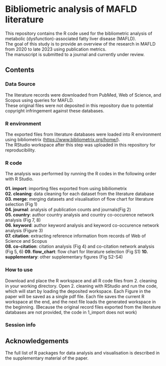 # Bibliometric analysis of MAFLD literature
This repository contains the R code used for the bibliometric analysis of metabolic (dysfunction)-associated fatty liver disease (MAFLD).  
The goal of this study is to provide an overview of the research in MAFLD from 2020 to late 2023 using publication metrics.  
The manuscript is submitted to a journal and currently under review.

## Contents
### Data Source
The literature records were downloaded from PubMed, Web of Science, and Scopus using queries for MAFLD.  
These original files were not deposited in this repository due to potential copyright infringement against these databases.

### R environment
The exported files from literature databases were loaded into R environment using bibliometrix (https://www.bibliometrix.org/home/).  
The RStudio workspace after this step was uploaded in this repository for reproducibility.

### R code
The analysis was performed by running the R codes in the following order with R Studio.

**01. import**: importing files exported from using bibiliometrix   
**02. cleaning**: data cleaning for each dataset from the literature database  
**03. merge**: merging datasets and visualisation of flow chart for literature selection (Fig 1)  
**04. journal**: analysis of publication counts and journals(Fig 2)  
**05. country**: author country analysis and country co-occurence network analysis (Fig 7, 8)  
**06. keyword**: author keyword analysis and keyword co-occurence network analysis (Figure 3)  
**07. citation**: extracting reference information from records of Web of Science and Scopus  
**08. co-citation**: citation analysis (Fig 4) and co-citation network analysis (Fig 5, 6) 
**09. flow_chart**: flow chart for literature selection (Fig S1)
**10. supplementary**: other supplementary figures (Fig S2-S4)

### How to use
Download and place the R workspace and all R code files from 2. cleaning in your working directory.
Open 2. cleaning with RStudio and run the code, which will start by loading the deposited workspace.
Each Figure in the paper will be saved as a single pdf file.
Each file saves the current R workspace at the end, and the next file loads the generated workspace in the beginning. 
(Because the original record files exported from the literature databases are not provided, the code in 1_import does not work)

### Session info

## Acknowledgements
The full list of R packages for data analysis and visualisation is described in the supplementary material of the paper.
